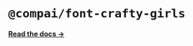 # `@compai/font-crafty-girls`

[**Read the docs &rarr;**](https://components.ai/docs/typefaces/crafty-girls)
